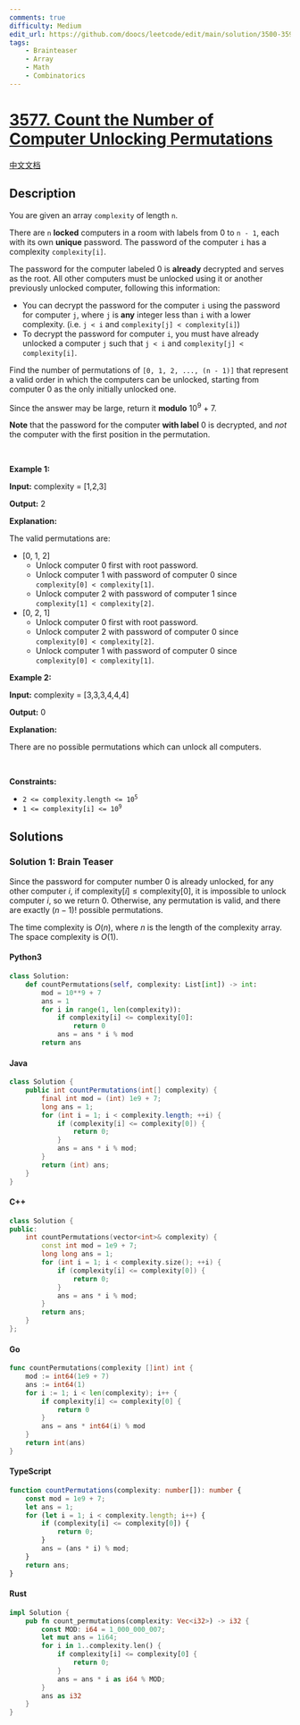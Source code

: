 ```yaml
---
comments: true
difficulty: Medium
edit_url: https://github.com/doocs/leetcode/edit/main/solution/3500-3599/3577.Count%20the%20Number%20of%20Computer%20Unlocking%20Permutations/README_EN.md
tags:
    - Brainteaser
    - Array
    - Math
    - Combinatorics
---
```


<!-- problem:start -->

# [3577. Count the Number of Computer Unlocking Permutations](https://leetcode.com/problems/count-the-number-of-computer-unlocking-permutations)

[中文文档](/solution/3500-3599/3577.Count%20the%20Number%20of%20Computer%20Unlocking%20Permutations/README.md)

## Description

<!-- description:start -->

<p>You are given an array <code>complexity</code> of length <code>n</code>.</p>

<p>There are <code>n</code> <strong>locked</strong> computers in a room with labels from 0 to <code>n - 1</code>, each with its own <strong>unique</strong> password. The password of the computer <code>i</code> has a complexity <code>complexity[i]</code>.</p>

<p>The password for the computer labeled 0 is <strong>already</strong> decrypted and serves as the root. All other computers must be unlocked using it or another previously unlocked computer, following this information:</p>

<ul>
	<li>You can decrypt the password for the computer <code>i</code> using the password for computer <code>j</code>, where <code>j</code> is <strong>any</strong> integer less than <code>i</code> with a lower complexity. (i.e. <code>j &lt; i</code> and <code>complexity[j] &lt; complexity[i]</code>)</li>
	<li>To decrypt the password for computer <code>i</code>, you must have already unlocked a computer <code>j</code> such that <code>j &lt; i</code> and <code>complexity[j] &lt; complexity[i]</code>.</li>
</ul>

<p>Find the number of <span data-keyword="permutation-array">permutations</span> of <code>[0, 1, 2, ..., (n - 1)]</code> that represent a valid order in which the computers can be unlocked, starting from computer 0 as the only initially unlocked one.</p>

<p>Since the answer may be large, return it <strong>modulo</strong> 10<sup>9</sup> + 7.</p>

<p><strong>Note</strong> that the password for the computer <strong>with label</strong> 0 is decrypted, and <em>not</em> the computer with the first position in the permutation.</p>

<p>&nbsp;</p>
<p><strong class="example">Example 1:</strong></p>

<div class="example-block">
<p><strong>Input:</strong> <span class="example-io">complexity = [1,2,3]</span></p>

<p><strong>Output:</strong> <span class="example-io">2</span></p>

<p><strong>Explanation:</strong></p>

<p>The valid permutations are:</p>

<ul>
	<li>[0, 1, 2]
	<ul>
		<li>Unlock computer 0 first with root password.</li>
		<li>Unlock computer 1 with password of computer 0 since <code>complexity[0] &lt; complexity[1]</code>.</li>
		<li>Unlock computer 2 with password of computer 1 since <code>complexity[1] &lt; complexity[2]</code>.</li>
	</ul>
	</li>
	<li>[0, 2, 1]
	<ul>
		<li>Unlock computer 0 first with root password.</li>
		<li>Unlock computer 2 with password of computer 0 since <code>complexity[0] &lt; complexity[2]</code>.</li>
		<li>Unlock computer 1 with password of computer 0 since <code>complexity[0] &lt; complexity[1]</code>.</li>
	</ul>
	</li>
</ul>
</div>

<p><strong class="example">Example 2:</strong></p>

<div class="example-block">
<p><strong>Input:</strong> <span class="example-io">complexity = [3,3,3,4,4,4]</span></p>

<p><strong>Output:</strong> <span class="example-io">0</span></p>

<p><strong>Explanation:</strong></p>

<p>There are no possible permutations which can unlock all computers.</p>
</div>

<p>&nbsp;</p>
<p><strong>Constraints:</strong></p>

<ul>
	<li><code>2 &lt;= complexity.length &lt;= 10<sup>5</sup></code></li>
	<li><code>1 &lt;= complexity[i] &lt;= 10<sup>9</sup></code></li>
</ul>

<!-- description:end -->

## Solutions

<!-- solution:start -->

### Solution 1: Brain Teaser

Since the password for computer number $0$ is already unlocked, for any other computer $i$, if $\text{complexity}[i] \leq \text{complexity}[0]$, it is impossible to unlock computer $i$, so we return $0$. Otherwise, any permutation is valid, and there are exactly $(n - 1)!$ possible permutations.

The time complexity is $O(n)$, where $n$ is the length of the $\text{complexity}$ array. The space complexity is $O(1)$.

<!-- tabs:start -->

#### Python3

```python
class Solution:
    def countPermutations(self, complexity: List[int]) -> int:
        mod = 10**9 + 7
        ans = 1
        for i in range(1, len(complexity)):
            if complexity[i] <= complexity[0]:
                return 0
            ans = ans * i % mod
        return ans
```

#### Java

```java
class Solution {
    public int countPermutations(int[] complexity) {
        final int mod = (int) 1e9 + 7;
        long ans = 1;
        for (int i = 1; i < complexity.length; ++i) {
            if (complexity[i] <= complexity[0]) {
                return 0;
            }
            ans = ans * i % mod;
        }
        return (int) ans;
    }
}
```

#### C++

```cpp
class Solution {
public:
    int countPermutations(vector<int>& complexity) {
        const int mod = 1e9 + 7;
        long long ans = 1;
        for (int i = 1; i < complexity.size(); ++i) {
            if (complexity[i] <= complexity[0]) {
                return 0;
            }
            ans = ans * i % mod;
        }
        return ans;
    }
};
```

#### Go

```go
func countPermutations(complexity []int) int {
	mod := int64(1e9 + 7)
	ans := int64(1)
	for i := 1; i < len(complexity); i++ {
		if complexity[i] <= complexity[0] {
			return 0
		}
		ans = ans * int64(i) % mod
	}
	return int(ans)
}
```

#### TypeScript

```ts
function countPermutations(complexity: number[]): number {
    const mod = 1e9 + 7;
    let ans = 1;
    for (let i = 1; i < complexity.length; i++) {
        if (complexity[i] <= complexity[0]) {
            return 0;
        }
        ans = (ans * i) % mod;
    }
    return ans;
}
```

#### Rust

```rust
impl Solution {
    pub fn count_permutations(complexity: Vec<i32>) -> i32 {
        const MOD: i64 = 1_000_000_007;
        let mut ans = 1i64;
        for i in 1..complexity.len() {
            if complexity[i] <= complexity[0] {
                return 0;
            }
            ans = ans * i as i64 % MOD;
        }
        ans as i32
    }
}
```

<!-- tabs:end -->

<!-- solution:end -->

<!-- problem:end -->

